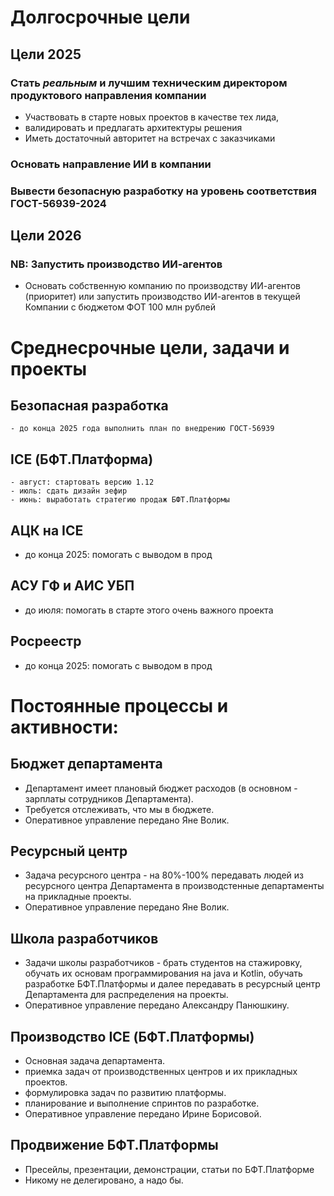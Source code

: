 # Долгосрочные цели

## Цели 2025

### Стать _реальным_ и лучшим техническим директором продуктового направления компании
  - Участвовать в старте новых проектов в качестве тех лида, 
  - валидировать и предлагать архитектуры решения
  - Иметь достаточный авторитет на встречах с заказчиками
### Основать направление ИИ в компании
### Вывести безопасную разработку на уровень соответствия  ГОСТ-56939-2024

## Цели 2026
### NB: Запустить производство ИИ-агентов
- Основать собственную компанию по производству ИИ-агентов (приоритет)
или запустить производство ИИ-агентов в текущей Компании с бюджетом ФОТ 100 млн рублей 

# Среднесрочные цели, задачи и проекты

## Безопасная разработка
    - до конца 2025 года выполнить план по внедрению ГОСТ-56939

## ICE (БФТ.Платформа)
    - август: стартовать версию 1.12
    - июль: сдать дизайн зефир
    - июнь: выработать стратегию продаж БФТ.Платформы

## АЦК на ICE
  - до конца 2025: помогать с выводом в прод
   
## АСУ ГФ и АИС УБП
  - до июля: помогать в старте этого очень важного проекта

## Росреестр
  - до конца 2025: помогать с выводом в прод


# Постоянные процессы и активности:

## Бюджет департамента
  - Департамент имеет плановый бюджет расходов (в основном - зарплаты сотрудников Департамента).
  - Требуется отслеживать, что мы в бюджете. 
  - Оперативное управление передано Яне Волик.

## Ресурсный центр
  - Задача ресурсного центра - на 80%-100% передавать людей из ресурсного центра Департамента 
  в производстенные департаменты на прикладные проекты.
  - Оперативное управление передано Яне Волик.

## Школа разработчиков
  - Задачи школы разработчиков - брать студентов на стажировку, обучать их основам программирования на 
  java и Kotlin, обучать разработке БФТ.Платформы и далее передавать в ресурсный центр Департамента
   для распределения на проекты.
   - Оперативное управление передано Александру Панюшкину.

## Производство ICE (БФТ.Платформы)
  - Основная задача департамента.
  - приемка задач от производственных центров и их прикладных проектов.
  - формулировка задач по развитию платформы. 
  - планирование и выполнение спринтов по разработке.
  - Оперативное управление передано Ирине Борисовой.

## Продвижение БФТ.Платформы
  - Пресейлы, презентации, демонстрации, статьи по БФТ.Платформе
  - Никому не делегировано, а надо бы.
